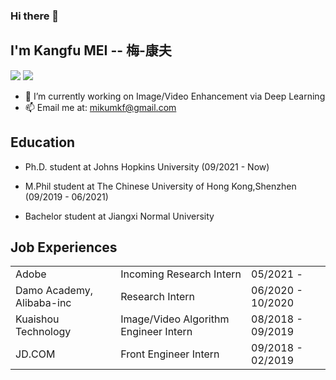 ### Hi there 👋

<!--
**MKFMIKU/MKFMIKU** is a ✨ _special_ ✨ repository because its `README.md` (this file) appears on your GitHub profile.

Here are some ideas to get you started:

- 🔭 I’m currently working on ...
- 🌱 I’m currently learning ...
- 👯 I’m looking to collaborate on ...
- 🤔 I’m looking for help with ...
- 💬 Ask me about ...
- 📫 How to reach me: ...
- 😄 Pronouns: ...
- ⚡ Fun fact: ...
-->


## I'm Kangfu MEI -- 梅-康夫
[![](https://img.shields.io/badge/Connect-Linkedin-0077b5)](https://www.linkedin.com/in/mkfmiku/)
[![](https://img.shields.io/badge/Research-GoogleScholar-888888)](https://scholar.google.com/citations?user=e_nu_TIAAAAJ&hl=en)
- 🔭  I’m currently working on Image/Video Enhancement via Deep Learning
- 📫  Email me at: mikumkf@gmail.com

## Education

- Ph.D. student at Johns Hopkins University (09/2021 - Now)

- M.Phil student at The Chinese University of Hong Kong,Shenzhen (09/2019 - 06/2021)

- Bachelor student at Jiangxi Normal University


## Job Experiences

||||
|:--|:--|:--|
|Adobe |Incoming Research Intern|05/2021 - |
|Damo Academy, Alibaba-inc| Research Intern|06/2020 - 10/2020|
|Kuaishou Technology| Image/Video Algorithm Engineer Intern |08/2018 - 09/2019|
|JD.COM | Front Engineer Intern|09/2018 - 02/2019|

